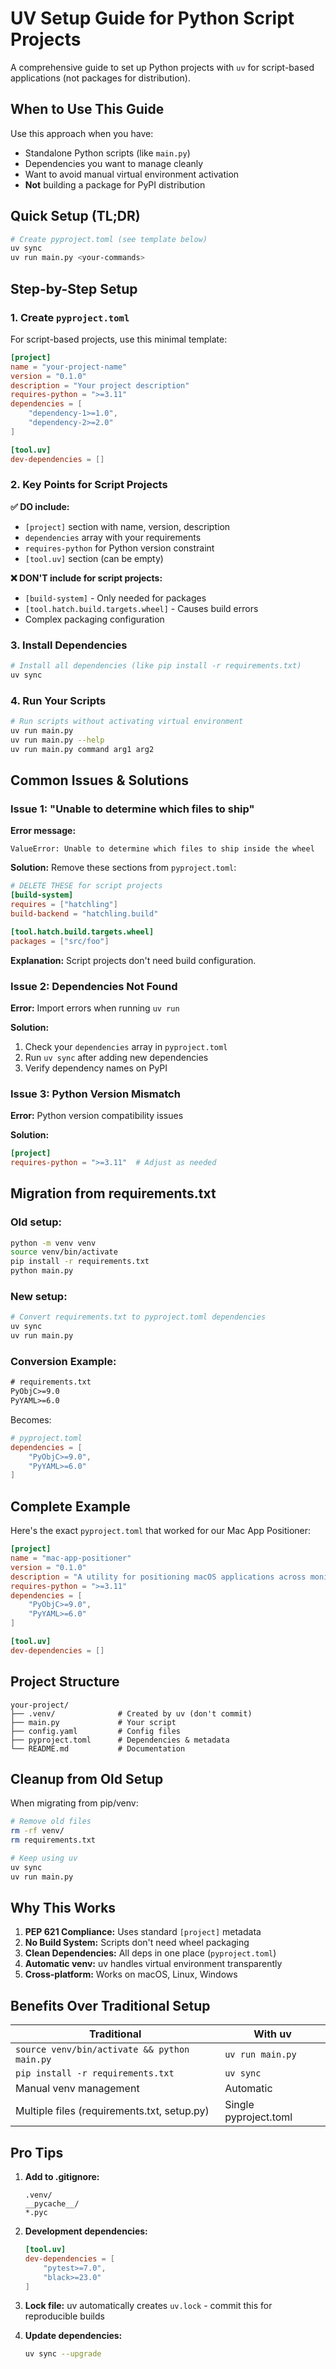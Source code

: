 # UV Setup Guide for Python Script Projects

A comprehensive guide to set up Python projects with `uv` for script-based applications (not packages for distribution).

## When to Use This Guide

Use this approach when you have:
- Standalone Python scripts (like `main.py`)
- Dependencies you want to manage cleanly
- Want to avoid manual virtual environment activation
- **Not** building a package for PyPI distribution

## Quick Setup (TL;DR)

```bash
# Create pyproject.toml (see template below)
uv sync
uv run main.py <your-commands>
```

## Step-by-Step Setup

### 1. Create `pyproject.toml`

For script-based projects, use this minimal template:

```toml
[project]
name = "your-project-name"
version = "0.1.0"
description = "Your project description"
requires-python = ">=3.11"
dependencies = [
    "dependency-1>=1.0",
    "dependency-2>=2.0"
]

[tool.uv]
dev-dependencies = []
```

### 2. Key Points for Script Projects

**✅ DO include:**
- `[project]` section with name, version, description
- `dependencies` array with your requirements
- `requires-python` for Python version constraint
- `[tool.uv]` section (can be empty)

**❌ DON'T include for script projects:**
- `[build-system]` - Only needed for packages
- `[tool.hatch.build.targets.wheel]` - Causes build errors
- Complex packaging configuration

### 3. Install Dependencies

```bash
# Install all dependencies (like pip install -r requirements.txt)
uv sync
```

### 4. Run Your Scripts

```bash
# Run scripts without activating virtual environment
uv run main.py
uv run main.py --help
uv run main.py command arg1 arg2
```

## Common Issues & Solutions

### Issue 1: "Unable to determine which files to ship"

**Error message:**
```
ValueError: Unable to determine which files to ship inside the wheel
```

**Solution:**
Remove these sections from `pyproject.toml`:
```toml
# DELETE THESE for script projects
[build-system]
requires = ["hatchling"]
build-backend = "hatchling.build"

[tool.hatch.build.targets.wheel]
packages = ["src/foo"]
```

**Explanation:** Script projects don't need build configuration.

### Issue 2: Dependencies Not Found

**Error:** Import errors when running `uv run`

**Solution:**
1. Check your `dependencies` array in `pyproject.toml`
2. Run `uv sync` after adding new dependencies
3. Verify dependency names on PyPI

### Issue 3: Python Version Mismatch

**Error:** Python version compatibility issues

**Solution:**
```toml
[project]
requires-python = ">=3.11"  # Adjust as needed
```

## Migration from requirements.txt

### Old setup:
```bash
python -m venv venv
source venv/bin/activate
pip install -r requirements.txt
python main.py
```

### New setup:
```bash
# Convert requirements.txt to pyproject.toml dependencies
uv sync
uv run main.py
```

### Conversion Example:
```txt
# requirements.txt
PyObjC>=9.0
PyYAML>=6.0
```

Becomes:
```toml
# pyproject.toml
dependencies = [
    "PyObjC>=9.0",
    "PyYAML>=6.0"
]
```

## Complete Example

Here's the exact `pyproject.toml` that worked for our Mac App Positioner:

```toml
[project]
name = "mac-app-positioner"
version = "0.1.0"
description = "A utility for positioning macOS applications across monitors"
requires-python = ">=3.11"
dependencies = [
    "PyObjC>=9.0",
    "PyYAML>=6.0"
]

[tool.uv]
dev-dependencies = []
```

## Project Structure

```
your-project/
├── .venv/              # Created by uv (don't commit)
├── main.py             # Your script
├── config.yaml         # Config files
├── pyproject.toml      # Dependencies & metadata
└── README.md           # Documentation
```

## Cleanup from Old Setup

When migrating from pip/venv:
```bash
# Remove old files
rm -rf venv/
rm requirements.txt

# Keep using uv
uv sync
uv run main.py
```

## Why This Works

1. **PEP 621 Compliance:** Uses standard `[project]` metadata
2. **No Build System:** Scripts don't need wheel packaging
3. **Clean Dependencies:** All deps in one place (`pyproject.toml`)
4. **Automatic venv:** uv handles virtual environment transparently
5. **Cross-platform:** Works on macOS, Linux, Windows

## Benefits Over Traditional Setup

| Traditional | With uv |
|-------------|---------|
| `source venv/bin/activate && python main.py` | `uv run main.py` |
| `pip install -r requirements.txt` | `uv sync` |
| Manual venv management | Automatic |
| Multiple files (requirements.txt, setup.py) | Single pyproject.toml |

## Pro Tips

1. **Add to .gitignore:**
   ```
   .venv/
   __pycache__/
   *.pyc
   ```

2. **Development dependencies:**
   ```toml
   [tool.uv]
   dev-dependencies = [
       "pytest>=7.0",
       "black>=23.0"
   ]
   ```

3. **Lock file:** uv automatically creates `uv.lock` - commit this for reproducible builds

4. **Update dependencies:**
   ```bash
   uv sync --upgrade
   ```